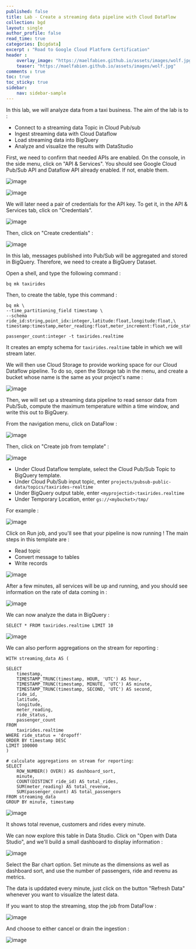 ```yaml
---
published: false
title: Lab - Create a streaming data pipeline with Cloud DataFlow 
collection: bgd
layout: single
author_profile: false
read_time: true
categories: [bigdata]
excerpt : "Road to Google Cloud Platform Certification"
header :
    overlay_image: "https://maelfabien.github.io/assets/images/wolf.jpg"
    teaser: "https://maelfabien.github.io/assets/images/wolf.jpg"
comments : true
toc: true
toc_sticky: true
sidebar:
    nav: sidebar-sample
---
```


In this lab, we will analyze data from a taxi business. The aim of the lab is to :
- Connect to a streaming data Topic in Cloud Pub/sub
- Ingest streaming data with Cloud Dataflow
- Load streaming data into BigQuery
- Analyze and visualize the results with DataStudio


First, we need to confirm that needed APIs are enabled. On the console, in the side menu, click on "API & Services". You should see Google Cloud Pub/Sub API and Dataflow API already enabled. If not, enable them.

![image](https://maelfabien.github.io/assets/images/gcp_118.png)

![image](https://maelfabien.github.io/assets/images/gcp_119.png)


We will later need a pair of credentials for the API key. To get it, in the API & Services tab, click on "Credentials".

![image](https://maelfabien.github.io/assets/images/gcp_120.png)

Then, click on "Create credentials" :

![image](https://maelfabien.github.io/assets/images/gcp_121.png)

In this lab, messages published into Pub/Sub will be aggregated and stored in BigQuery. Therefore, we need to create a BigQuery Dataset.

Open a shell, and type the following command :

```
bq mk taxirides
```

Then, to create the table, type this command :

```
bq mk \
--time_partitioning_field timestamp \
--schema ride_id:string,point_idx:integer,latitude:float,longitude:float,\
timestamp:timestamp,meter_reading:float,meter_increment:float,ride_status:string,\

passenger_count:integer -t taxirides.realtime
```

It creates an empty schema for `taxirides.realtime` table in which we will stream later.

We will then use Cloud Storage to provide working space for our Cloud Dataflow pipeline. To do so, open the Storage tab in the menu, and create a bucket whose name is the same as your project's name :

![image](https://maelfabien.github.io/assets/images/gcp_122.png)

Then, we will set up a streaming data pipeline to read sensor data from Pub/Sub, compute the maximum temperature within a time window, and write this out to BigQuery.

From the navigation menu, click on DataFlow :

![image](https://maelfabien.github.io/assets/images/gcp_123.png)

Then, click on "Create job from template" :

![image](https://maelfabien.github.io/assets/images/gcp_124.png)

- Under Cloud Dataflow template, select the Cloud Pub/Sub Topic to BigQuery template.
- Under Cloud Pub/Sub input topic, enter `projects/pubsub-public-data/topics/taxirides-realtime`
- Under BigQuery output table, enter `<myprojectid>:taxirides.realtime`
- Under Temporary Location, enter `gs://<mybucket>/tmp/`

For example :

![image](https://maelfabien.github.io/assets/images/gcp_125.png)

Click on Run job, and you'll see that your pipeline is now running ! The main steps in this template are :
- Read topic
- Convert message to tables
- Write records

![image](https://maelfabien.github.io/assets/images/gcp_126.png)

After a few minutes, all services will be up and running, and you should see information on the rate of data coming in :

![image](https://maelfabien.github.io/assets/images/gcp_127.png)

We can now analyze the data in BigQuery :

```
SELECT * FROM taxirides.realtime LIMIT 10
````

![image](https://maelfabien.github.io/assets/images/gcp_128.png)

We can also perform aggregations on the stream for reporting :

```
WITH streaming_data AS (

SELECT
    timestamp,
    TIMESTAMP_TRUNC(timestamp, HOUR, 'UTC') AS hour,
    TIMESTAMP_TRUNC(timestamp, MINUTE, 'UTC') AS minute,
    TIMESTAMP_TRUNC(timestamp, SECOND, 'UTC') AS second,
    ride_id,
    latitude, 
    longitude,
    meter_reading,
    ride_status,
    passenger_count
FROM
    taxirides.realtime
WHERE ride_status = 'dropoff'
ORDER BY timestamp DESC
LIMIT 100000
)

# calculate aggregations on stream for reporting:
SELECT 
    ROW_NUMBER() OVER() AS dashboard_sort,
    minute,
    COUNT(DISTINCT ride_id) AS total_rides,
    SUM(meter_reading) AS total_revenue,
    SUM(passenger_count) AS total_passengers
FROM streaming_data
GROUP BY minute, timestamp
```

![image](https://maelfabien.github.io/assets/images/gcp_129.png)

It shows total revenue, customers and rides every minute.

We can now explore this table in Data Studio. Click on "Open with Data Studio", and we'll build a small dashboard to display information :

![image](https://maelfabien.github.io/assets/images/gcp_130.png)

Select the Bar chart option. Set minute as the dimensions as well as dashboard sort, and use the number of passengers, ride and revenu as metrics. 

The data is upddated every minute, just click on the button "Refresh Data" whenever you want to visualize the latest data.

If you want to stop the streaming, stop the job from DataFlow :

![image](https://maelfabien.github.io/assets/images/gcp_131.png)

And choose to either cancel or drain the ingestion :

![image](https://maelfabien.github.io/assets/images/gcp_132.png)
